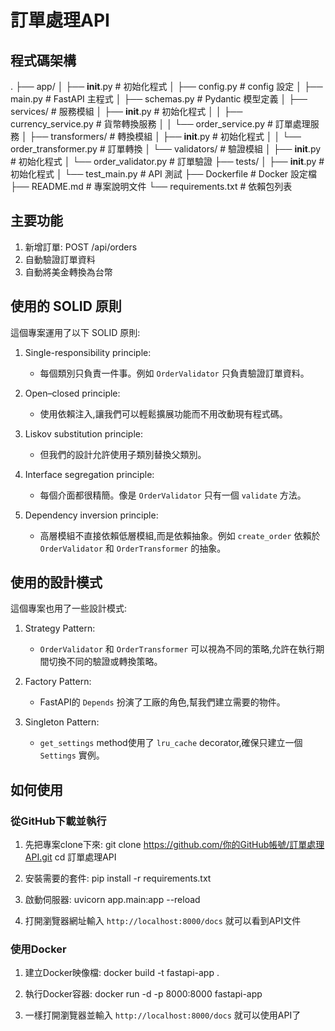 # 訂單處理API

## 程式碼架構
.
├── app/
│   ├── __init__.py              # 初始化程式
│   ├── config.py                # config 設定
│   ├── main.py                  # FastAPI 主程式
│   ├── schemas.py               # Pydantic 模型定義
│   ├── services/                # 服務模組
│   ├── __init__.py              # 初始化程式
│   │   ├── currency_service.py  # 貨幣轉換服務
│   │   └── order_service.py     # 訂單處理服務
│   ├── transformers/            # 轉換模組
│   ├── __init__.py              # 初始化程式
│   │   └── order_transformer.py # 訂單轉換
│   └── validators/              # 驗證模組
│   ├── __init__.py              # 初始化程式
│       └── order_validator.py   # 訂單驗證
├── tests/
│   ├── __init__.py              # 初始化程式
│   └── test_main.py             # API 測試
├── Dockerfile                   # Docker 設定檔
├── README.md                    # 專案說明文件
└── requirements.txt             # 依賴包列表


## 主要功能

1. 新增訂單: POST /api/orders
2. 自動驗證訂單資料
3. 自動將美金轉換為台幣


## 使用的 SOLID 原則

這個專案運用了以下 SOLID 原則:

1. Single-responsibility principle:
   - 每個類別只負責一件事。例如 `OrderValidator` 只負責驗證訂單資料。

2. Open–closed principle:
   - 使用依賴注入,讓我們可以輕鬆擴展功能而不用改動現有程式碼。

3. Liskov substitution principle:
   - 但我們的設計允許使用子類別替換父類別。

4. Interface segregation principle:
   - 每個介面都很精簡。像是 `OrderValidator` 只有一個 `validate` 方法。

5. Dependency inversion principle:
   - 高層模組不直接依賴低層模組,而是依賴抽象。例如 `create_order` 依賴於 `OrderValidator` 和 `OrderTransformer` 的抽象。

## 使用的設計模式

這個專案也用了一些設計模式:

1. Strategy Pattern:
   - `OrderValidator` 和 `OrderTransformer` 可以視為不同的策略,允許在執行期間切換不同的驗證或轉換策略。

2. Factory Pattern:
   - FastAPI的 `Depends` 扮演了工廠的角色,幫我們建立需要的物件。

3. Singleton Pattern:
   - `get_settings` method使用了 `lru_cache` decorator,確保只建立一個 `Settings` 實例。


## 如何使用

### 從GitHub下載並執行

1. 先把專案clone下來:
git clone https://github.com/你的GitHub帳號/訂單處理API.git
cd 訂單處理API

2. 安裝需要的套件:
pip install -r requirements.txt

3. 啟動伺服器:
uvicorn app.main:app --reload

4. 打開瀏覽器網址輸入 `http://localhost:8000/docs` 就可以看到API文件

### 使用Docker

1. 建立Docker映像檔:
docker build -t fastapi-app .

2. 執行Docker容器:
docker run -d -p 8000:8000 fastapi-app

3. 一樣打開瀏覽器並輸入 `http://localhost:8000/docs` 就可以使用API了

